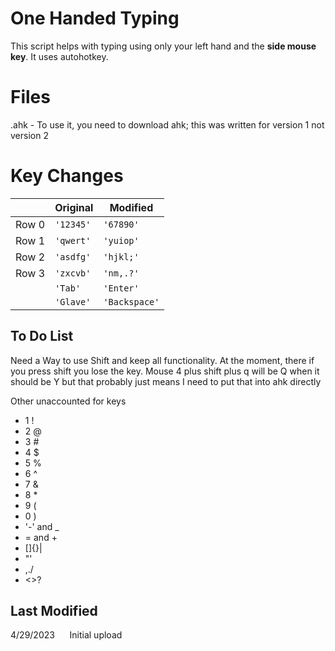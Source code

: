 # One Handed Typing

 This script helps with typing using only your left hand and the **side mouse key**. It uses autohotkey.

# Files

.ahk		- To use it, you need to download ahk; this was written for version 1 not version 2

# Key Changes


|  |Original     |Modified  |
|----------------|-------------------------------|-----------------------------|
|Row 0|`'12345'`|`'67890'`|
|Row 1|`'qwert'`|`'yuiop'`|
|Row 2|`'asdfg'`|`'hjkl;'`|
|Row 3|`'zxcvb'`|`'nm,.?'`|
||`'Tab'`|`'Enter'`|
||`'Glave'`|`'Backspace'`|

## To Do List

Need a Way to use Shift and keep all functionality. At the moment, there if you press shift you lose the key. Mouse 4 plus shift plus q will be Q when it should be  Y but that probably just means I need to put that into ahk directly 

Other unaccounted for keys

 - 1 !
 - 2 @
 - 3 #
 - 4 $
 - 5 %
 - 6 ^
 - 7 &
 - 8 *
 - 9 (
 - 0 )
 - '-' and  _
 - = and  +
 - []\{}|
 - "'
 - ,./
 - <>? 

## Last Modified

4/29/2023 &nbsp;&nbsp;&nbsp;&nbsp; Initial upload
